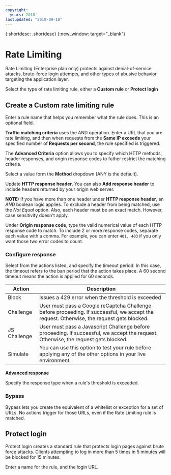 ```yaml
---
copyright:
  years: 2018
lastupdated: "2018-09-18"
---
```


{:shortdesc: .shortdesc}
{:new_window: target="_blank"}

# Rate Limiting

Rate Limiting (Enterprise plan only) protects against denial-of-service attacks, brute-force login attempts, and other types of abusive behavior targeting the application layer.

Select the type of rate limiting rule, either a **Custom rule** or **Protect login**

## Create a Custom rate limiting rule

Enter a rule name that helps you remember what the rule does. This is an optional field.

**Traffic matching criteria** uses the AND operation. Enter a URL that you are rate limiting, and then when requests from the **Same IP exceeds** your specified number of **Requests per second**, the rule specified is triggered.

The **Advanced Criteria** option allows you to specify which HTTP methods, header responses, and origin response codes to futher restrict the matching criteria. 

Select a value form the **Method** dropdown (ANY is the default).  

Update **HTTP response header**.  You can also **Add response header** to include headers returned by your origin web server. 

**NOTE:** If you have more than one header under **HTTP response header**, an _AND_ boolean logic applies.  To exclude a header from being matched, use the _Not Equal_ option. Also, each header must be an exact match. However, case sensitivity doesn't apply.

Under **Origin response code**, type the valid numerical value of each HTTP response code to match.  To include 2 or more response codes, separate each value with a comma. For example, you can enter `401, 403` if you only want those two error codes to count. 

### Configure response
Select from the actions listed, and specify the timeout period. In this case, the timeout refers to the ban period that the action takes place. A 60 second timeout means the action is applied for 60 seconds.

|Action| Description|
|------|------------|
|Block | Issues a 429 error when the threshold is exceeded|
|Challenge | User must pass a Google reCaptcha Challenge before proceeding. If successful, we accept the request. Otherwise, the request gets blocked.| 	
|JS Challenge |	User must pass a Javascript Challenge before proceeding. If successful, we accept the request. Otherwise, the request gets blocked.
|Simulate| You can use this option to test your rule before applying any of the other options in your live environment.

**Advanced response**

Specify the response type when a rule's threshold is exceeded. 

### Bypass
Bypass lets you create the equivalent of a whitelist or exception for a set of URLs.  No actions trigger for those URLs, even if the Rate Limiting rule is matched.

## Protect login
Protect login creates a standard rule that protects login pages against brute force attacks. Clients attempting to log in more than 5 times in 5 minutes will be blocked for 15 minutes. 

Enter a name for the rule, and the login URL.


